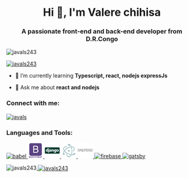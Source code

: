 <h1 align="center">Hi 👋, I'm Valere chihisa</h1>
<h3 align="center">A passionate front-end and back-end developer from D.R.Congo</h3>

<p align="left"> <img src="https://komarev.com/ghpvc/?username=javals243&label=Profile%20views&color=0e75b6&style=flat" alt="javals243" /> </p>

<p align="left"> <a href="https://github.com/ryo-ma/github-profile-trophy"><img src="https://github-profile-trophy.vercel.app/?username=javals243" alt="javals243" /></a> </p>

- 🌱 I’m currently learning **Typescript, react, nodejs expressJs**

- 💬 Ask me about **react and nodejs**

<h3 align="left">Connect with me:</h3>
<p align="left">
<a href="https://linkedin.com/in/javals" target="blank"><img align="center" src="https://raw.githubusercontent.com/rahuldkjain/github-profile-readme-generator/master/src/images/icons/Social/linked-in-alt.svg" alt="javals" height="30" width="40" /></a>
</p>

<h3 align="left">Languages and Tools:</h3>
<p align="left"> <a href="https://babeljs.io/" target="_blank"> <img src="https://www.vectorlogo.zone/logos/babeljs/babeljs-icon.svg" alt="babel" width="40" height="40"/> </a> <a href="https://getbootstrap.com" target="_blank"> <img src="https://raw.githubusercontent.com/devicons/devicon/master/icons/bootstrap/bootstrap-plain-wordmark.svg" alt="bootstrap" width="40" height="40"/> </a> <a href="https://www.djangoproject.com/" target="_blank"> <img src="https://raw.githubusercontent.com/devicons/devicon/master/icons/django/django-original.svg" alt="django" width="40" height="40"/> </a> <a href="https://www.electronjs.org" target="_blank"> <img src="https://raw.githubusercontent.com/devicons/devicon/master/icons/electron/electron-original.svg" alt="electron" width="40" height="40"/> </a> <a href="https://expressjs.com" target="_blank"> <img src="https://raw.githubusercontent.com/devicons/devicon/master/icons/express/express-original-wordmark.svg" alt="express" width="40" height="40"/> </a> <a href="https://firebase.google.com/" target="_blank"> <img src="https://www.vectorlogo.zone/logos/firebase/firebase-icon.svg" alt="firebase" width="40" height="40"/> </a> <a href="https://www.gatsbyjs.com/" target="_blank"> <img src="https://www.vectorlogo.zone/logos/gatsbyjs/gatsbyjs-icon.svg" alt="gatsby" width="40" height="40"/> </a> <a href="https://git-scm.com/" target="_blank"> 

<p><img align="left" src="https://github-readme-stats.vercel.app/api/top-langs?username=javals243&show_icons=true&locale=en&layout=compact" alt="javals243" /></p>

<p>&nbsp;<img align="center" src="https://github-readme-stats.vercel.app/api?username=javals243&show_icons=true&locale=en" alt="javals243" /></p>

